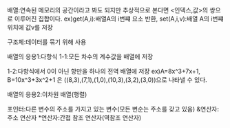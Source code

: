 배열:연속된 메모리의 공간이라고 봐도 되지만 추상적으로 본다면  <인덱스,값>의 쌍으로 이루어진 집합이다.
ex)get(A,i):배열A의 i번쨰 요소 반환, set(A,i,v):배열 A의 i번쨰 위치에 값v를 저장



구조체:데이터를 묶기 위해 사용

배열의 응용1:다항식
  1-1:모든 차수의 계수값을 배열에 저장

  1-2:다항식에서 0이 아닌 항만을 하나의 전역 배열에 저장
  ex)A=8x^3+7x+1, B=10x^3+3x^2+1
  은 ((8,3),(7,1),(1,0),(10,3),(3,2),(3,0))으로 나타낼 수 있다.
  
배열의 응용2:이차원 배열(행렬)


포인터:다른 변수의 주소를 가지고 있는 변수(모든 변순는 주소를 갖고 있음)
&연산자:주소 연산자
*연산자:간접 참조 연산자(역참조 연산자)

